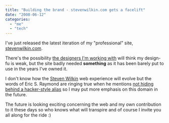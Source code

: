 ```yaml
---
title: "Building the brand - stevenwilkin.com gets a facelift"
date: "2008-06-12"
categories: 
  - "me"
  - "tech"
---
```


I've just released the latest iteration of my "professional" site, [stevenwilkin.com](http://stevenwilkin.com).

There's the possibility [the designers I'm working with](http://creativeonlinemedia.com/about/ourteam.html) will think my design-fu is weak, but the site badly needed **something** as it has been barely put to use in the years I've owned it.

I don't know how the [Steven Wilkin](http://professionalcoffeedrinker.com) web experience will evolve but the words of Eric S. Raymond are ringing true when he mentions [not hiding behind a hacker-style alias](http://www.catb.org/~esr/faqs/hacker-howto.html#style) so I may put more emphasis on this domain in the future.

The future is looking exciting concerning the web and my own contribution to it these days so who knows what will transpire and of course I invite you all along for the ride :)

